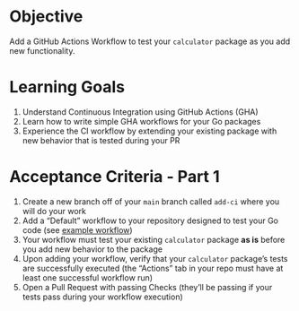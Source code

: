 # Objective

Add a GitHub Actions Workflow to test your `calculator` package as you add new functionality.

# Learning Goals

1. Understand Continuous Integration using GitHub Actions (GHA)
2. Learn how to write simple GHA workflows for your Go packages
3. Experience the CI workflow by extending your existing package with new behavior that is tested during your PR

# Acceptance Criteria - Part 1

1. Create a new branch off of your `main` branch called `add-ci` where you will do your work
2. Add a “Default” workflow to your repository designed to test your Go code (see [example workflow](https://docs.github.com/en/actions/automating-builds-and-tests/building-and-testing-go))
3. Your workflow must test your existing `calculator` package **as is** before you add new behavior to the package
4. Upon adding your workflow, verify that your `calculator` package’s tests are successfully executed (the “Actions” tab in your repo must have at least one successful workflow run)
5. Open a Pull Request with passing Checks (they’ll be passing if your tests pass during your workflow execution)